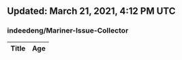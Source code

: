 ## Updated: March 21, 2021, 4:12 PM UTC


### indeedeng/Mariner-Issue-Collector
|**Title**|**Age**|
|:----|:----|